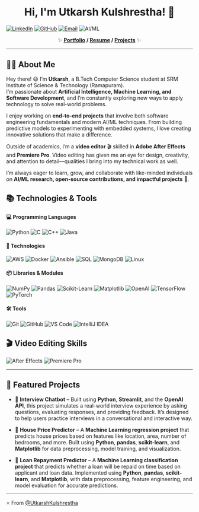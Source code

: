 <h1 align="center">Hi, I'm Utkarsh Kulshrestha! 🚀</h1>

[![LinkedIn](https://img.shields.io/badge/-LinkedIn-blue?style=flat&logo=Linkedin&logoColor=white&link=https://linkedin.com/in/your-link)](https://linkedin.com/in/utkarsh-k-15161532a)
[![GitHub](https://img.shields.io/badge/-GitHub-181717?style=flat&logo=github&logoColor=white&link=https://github.com/your-username)](https://github.com/UTKARSHK1506)
[![Email](https://img.shields.io/badge/-Email-c14438?style=flat&logo=Gmail&logoColor=white&link=mailto:yourmail@example.com)](mailto:utkarshk1506@gmail.com)
![AI/ML](http://img.shields.io/badge/-AI%2FML%20Enthusiast-orange?style=flat&logo=openai&logoColor=ffffff)

<p align="center"> ✨ <b><a href="#">Portfolio</a> / <a href="#">Resume</a> / <a href="#">Projects</a></b> ✨ </p>

---

## 👨‍💻 About Me

Hey there! 😃 I’m **Utkarsh**, a B.Tech Computer Science student at SRM Institute of Science & Technology (Ramapuram).  
I’m passionate about **Artificial Intelligence, Machine Learning, and Software Development**, and I’m constantly exploring new ways to apply technology to solve real-world problems.  

I enjoy working on **end-to-end projects** that involve both software engineering fundamentals and modern AI/ML techniques. From building predictive models to experimenting with embedded systems, I love creating innovative solutions that make a difference.  

Outside of academics, I’m a **video editor** 🎬 skilled in **Adobe After Effects** and **Premiere Pro**. Video editing has given me an eye for design, creativity, and attention to detail—qualities I bring into my technical work as well.  

I’m always eager to learn, grow, and collaborate with like-minded individuals on **AI/ML research, open-source contributions, and impactful projects** 🚀.  

## 📚 Technologies & Tools

#### 💻 Programming Languages
![Python](https://img.shields.io/badge/-Python-3776AB?style=flat-square&logo=python&logoColor=ffff4a)
![C](https://img.shields.io/badge/-C-00599C?style=flat-square&logo=c&logoColor=ffffff)
![C++](https://img.shields.io/badge/-C++-00599C?style=flat-square&logo=cplusplus&logoColor=ffffff)
![Java](https://img.shields.io/badge/-Java-007396?style=flat-square&logo=java&logoColor=ffffff)

#### 🧰 Technologies
![AWS](https://img.shields.io/badge/-AWS-232F3E?style=flat-square&logo=amazon-aws&logoColor=ffffff)
![Docker](https://img.shields.io/badge/-Docker-2496ED?style=flat-square&logo=docker&logoColor=ffffff)
![Ansible](https://img.shields.io/badge/-Ansible-EE0000?style=flat-square&logo=ansible&logoColor=ffffff)
![SQL](https://img.shields.io/badge/-SQL-4479A1?style=flat-square&logo=postgresql&logoColor=ffffff)
![MongoDB](https://img.shields.io/badge/-MongoDB-4EA94B?style=flat-square&logo=mongodb&logoColor=ffffff)
![Linux](https://img.shields.io/badge/-Linux-FCC624?style=flat-square&logo=linux&logoColor=000000)

#### 📦 Libraries & Modules
![NumPy](https://img.shields.io/badge/-NumPy-013243?style=flat-square&logo=numpy&logoColor=ffffff)
![Pandas](https://img.shields.io/badge/-Pandas-150458?style=flat-square&logo=pandas&logoColor=ffffff)
![Scikit-Learn](https://img.shields.io/badge/-Scikit%20Learn-F7931E?style=flat-square&logo=scikit-learn&logoColor=ffffff)
![Matplotlib](https://img.shields.io/badge/-Matplotlib-11557c?style=flat-square&logo=plotly&logoColor=ffffff)
![OpenAI](https://img.shields.io/badge/-OpenAI-412991?style=flat-square&logo=openai&logoColor=ffffff)
![TensorFlow](https://img.shields.io/badge/-TensorFlow-FF6F00?style=flat-square&logo=tensorflow&logoColor=ffffff)
![PyTorch](https://img.shields.io/badge/-PyTorch-EE4C2C?style=flat-square&logo=pytorch&logoColor=ffffff)

#### 🛠️ Tools
![Git](https://img.shields.io/badge/-Git-F05032?style=flat-square&logo=git&logoColor=ffffff)
![GitHub](https://img.shields.io/badge/-GitHub-181717?style=flat-square&logo=github)
![VS Code](https://img.shields.io/badge/-VS%20Code-007ACC?style=flat-square&logo=visual-studio-code&logoColor=ffffff)
![IntelliJ IDEA](https://img.shields.io/badge/-IntelliJ%20IDEA-000000?style=flat-square&logo=intellij-idea&logoColor=ffffff)

## 🎬 Video Editing Skills

![After Effects](https://img.shields.io/badge/-After%20Effects-9999FF?style=flat-square&logo=adobeaftereffects&logoColor=ffffff)
![Premiere Pro](https://img.shields.io/badge/-Premiere%20Pro-9999FF?style=flat-square&logo=adobepremierepro&logoColor=ffffff)

---

## 🚀 Featured Projects

- 🔹 **Interview Chatbot** – Built using **Python**, **Streamlit**, and the **OpenAI API**, this project simulates a real-world interview experience by asking questions, evaluating responses, and providing feedback. It’s designed to help users practice interviews in a conversational and interactive way.  

- 🔹 **House Price Predictor** – A **Machine Learning regression project** that predicts house prices based on features like location, area, number of bedrooms, and more. Built using **Python**, **pandas**, **scikit-learn**, and **Matplotlib** for data preprocessing, model training, and visualization.  

- 🔹 **Loan Repayment Predictor** – A **Machine Learning classification project** that predicts whether a loan will be repaid on time based on applicant and loan data. Implemented using **Python**, **pandas**, **scikit-learn**, and **Matplotlib**, with data preprocessing, feature engineering, and model evaluation for accurate predictions.  

---


⭐ From [@UtkarshKulshrestha](https://github.com/UTKARSHK1506)


